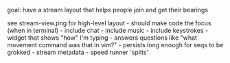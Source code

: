 goal: have a stream layout that helps people join and get their bearings

see stream-view.png for high-level layout
	- should make code the focus (when in terminal)
	- include chat
	- include music
	- include keystrokes
		- widget that shows "how" I'm typing
		- answers questions like "what movement command was that in vim?"
		- persists long enough for seqs to be grokked
	- stream metadata
	- speed runner 'splits'
